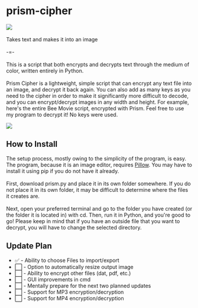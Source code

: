 # prism-cipher

<img src=https://github.com/user-attachments/assets/944a7987-c0fd-4a49-8255-175df9dbb1e0>

<br>
<br>
Takes text and makes it into an image
<br>
<br>
-=-
<br>
<br>
This is a script that both encrypts and decrypts text through the medium of color, written entirely in Python.
<br>
<br>
Prism Cipher is a lightweight, simple script that can encrypt any text file into an image, and decrypt it back again. You can also add as many keys as you need to the cipher in order to make it significantly more difficult to decode, and you can encrypt/decrypt images in any width and height. For example, here's the entire Bee Movie script, encrypted with Prism. Feel free to use my program to decrypt it! No keys were used.
<p> </p>
<img src=https://github.com/user-attachments/assets/f2ca46ff-28ae-4651-8b3c-28ee4ff9d114>
<br>
<h2>How to Install</h2>
The setup process, mostly owing to the simplicity of the program, is easy. The program, because it is an image editor, requires <a href=https://pypi.org/project/pillow/ target="_blank" rel="noopener noreferrer">Pillow</a>. You may have to install it using pip if you do not have it already.
<br> <br>
First, download prism.py and place it in its own folder somewhere. If you do not place it in its own folder, it may be difficult to determine where the files it creates are.
<br> <br>
Next, open your preferred terminal and go to the folder you have created (or the folder it is located in) with cd. Then, run it in Python, and you're good to go! Please keep in mind that if you have an outside file that you want to decrypt, you will have to change the selected directory.
<h2>Update Plan</h2>
<ul>
  <li>✅ - Ability to choose Files to import/export</li>
  <li>⬜ - Option to automatically resize output image</li>
  <li>⬜ - Ability to encrypt other files (dat, pdf, etc.)</li>
  <li>⬜ - GUI improvements in cmd</li>
  <li>⬜ - Mentally prepare for the next two planned updates</li>
  <li>⬜ - Support for MP3 encryption/decryption</li>
  <li>⬜ - Support for MP4 encryption/decryption</li>
</ul>
